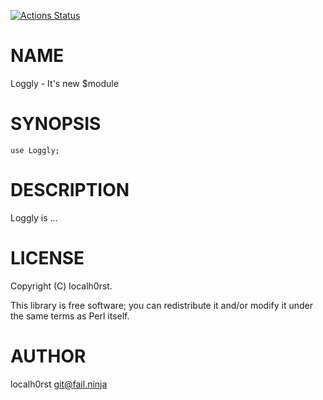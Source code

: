 [![Actions Status](https://github.com/localh0rst/Loggly/actions/workflows/test.yml/badge.svg)](https://github.com/localh0rst/Loggly/actions)
# NAME

Loggly - It's new $module

# SYNOPSIS

    use Loggly;

# DESCRIPTION

Loggly is ...

# LICENSE

Copyright (C) localh0rst.

This library is free software; you can redistribute it and/or modify
it under the same terms as Perl itself.

# AUTHOR

localh0rst <git@fail.ninja>
